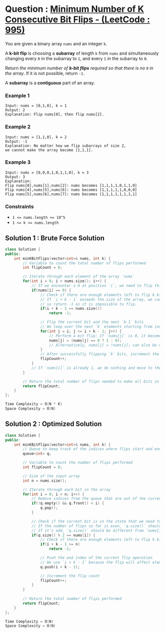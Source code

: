 # Question : [Minimum Number of K Consecutive Bit Flips - (LeetCode : 995)](https://leetcode.com/problems/minimum-number-of-k-consecutive-bit-flips/description/)

You are given a binary array `nums` and an integer `k`.

A **k-bit flip** is choosing a **subarray** of length `k` from `nums` and simultaneously changing every `0` in the subarray to `1`, and every `1` in the subarray to `0`.

Return *the minimum number of **k-bit flips** required so that there is no `0` in the array*. If it is not possible, return `-1`.

A **subarray** is a **contiguous** part of an array.

### Example 1

```
Input: nums = [0,1,0], k = 1
Output: 2
Explanation: Flip nums[0], then flip nums[2].
```

### Example 2

```
Input: nums = [1,1,0], k = 2
Output: -1
Explanation: No matter how we flip subarrays of size 2, 
we cannot make the array become [1,1,1].
```

### Example 3

```
Input: nums = [0,0,0,1,0,1,1,0], k = 3
Output: 3
Explanation: 
Flip nums[0],nums[1],nums[2]: nums becomes [1,1,1,1,0,1,1,0]
Flip nums[4],nums[5],nums[6]: nums becomes [1,1,1,1,1,0,0,0]
Flip nums[5],nums[6],nums[7]: nums becomes [1,1,1,1,1,1,1,1]
```

### Constraints

-   `1 <= nums.length <= 10^5`
-   `1 <= k <= nums.length`


## Solution 1 : Brute Force Solution

```Cpp
class Solution {
public:
    int minKBitFlips(vector<int>& nums, int k) {
        // Variable to count the total number of flips performed
        int flipCount = 0;

        // Iterate through each element of the array `nums`
        for(int i = 0; i < nums.size(); i++) {
            // If we encounter a 0 at position `i`, we need to flip this bit and the next (k-1) bits
            if(nums[i] == 0) {
                // Check if there are enough elements left to flip k bits
                // If `i + k - 1` exceeds the size of the array, we can't flip all `k` bits,
                // so return -1 as it is impossible to flip.
                if(i + k - 1 >= nums.size()) 
                    return -1;

                // Flip the current bit and the next `k-1` bits
                // We loop over the next `k` elements starting from index `i`
                for(int j = i; j <= i + k - 1; j++) {
                    // Perform a bit flip: If `nums[j]` is 0, it becomes 1, and if it is 1, it becomes 0
                    nums[j] = (nums[j] == 0 ? 1 : 0);
                    // Alternatively, nums[j] = !nums[j]; can also be used to flip the bit
                }
                // After successfully flipping `k` bits, increment the flip count
                flipCount++;
            }
            // If `nums[i]` is already 1, we do nothing and move to the next element
        }

        // Return the total number of flips needed to make all bits in `nums` 1
        return flipCount;
    }
};

Time Complexity = O(N * K)
Space Complexity = O(N)
```

## Solution 2 : Optimized Solution

```Cpp
class Solution {
public:
    int minKBitFlips(vector<int>& nums, int k) {
        // Queue to keep track of the indices where flips start and end
        queue<int> q;

        // Variable to count the number of flips performed
        int flipCount = 0;

        // Size of the input array
        int n = nums.size();

        // Iterate through each bit in the array
        for(int i = 0; i < n; i++) {
            // Remove indices from the queue that are out of the current window of size k
            if(!q.empty() && q.front() < i) {
                q.pop();
            }

            // Check if the current bit is in the state that we need to flip
            // If the number of flips so far is even, `q.size()` should be equal to `nums[i]`
            // If it's odd, `q.size()` should be different from `nums[i]`
            if(q.size() % 2 == nums[i]) {
                // Check if there are enough elements left to flip k bits
                if(i + k - 1 >= n) 
                    return -1;

                // Push the end index of the current flip operation
                // We use `i + k - 1` because the flip will affect elements from index `i` to `i + k - 1`
                q.push(i + k - 1);

                // Increment the flip count
                flipCount++;
            }
        }
        
        // Return the total number of flips performed
        return flipCount;
    }
};

Time Complexity = O(N)
Space Complexity = O(N)
```